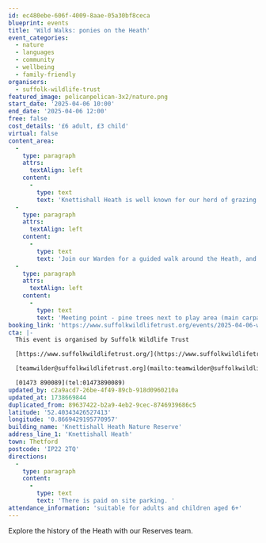```yaml
---
id: ec480ebe-606f-4009-8aae-05a30bf8ceca
blueprint: events
title: 'Wild Walks: ponies on the Heath'
event_categories:
  - nature
  - languages
  - community
  - wellbeing
  - family-friendly
organisers:
  - suffolk-wildlife-trust
featured_image: pelicanpelican-3x2/nature.png
start_date: '2025-04-06 10:00'
end_date: '2025-04-06 12:00'
free: false
cost_details: '£6 adult, £3 child'
virtual: false
content_area:
  -
    type: paragraph
    attrs:
      textAlign: left
    content:
      -
        type: text
        text: 'Knettishall Heath is well known for our herd of grazing ponies, but how much do you know about them?'
  -
    type: paragraph
    attrs:
      textAlign: left
    content:
      -
        type: text
        text: 'Join our Warden for a guided walk around the Heath, and learn more about our herd of grazing ponies and how they help the Nature Reserve.'
  -
    type: paragraph
    attrs:
      textAlign: left
    content:
      -
        type: text
        text: 'Meeting point - pine trees next to play area (main carpark) -IP22 2TQ'
booking_link: 'https://www.suffolkwildlifetrust.org/events/2025-04-06-wild-walks-ponies-heath'
cta: |-
  This event is organised by Suffolk Wildlife Trust

  [https://www.suffolkwildlifetrust.org/](https://www.suffolkwildlifetrust.org/)

  [teamwilder@suffolkwildlifetrust.org](mailto:teamwilder@suffolkwildlifetrust.org)

  [01473 890089](tel:01473890089)
updated_by: c2a9acd7-26be-4f49-89cb-918d0960210a
updated_at: 1738669844
duplicated_from: 89637422-b2a9-4eb2-9cec-8746939686c5
latitude: '52.40343426527413'
longitude: '0.8669429195770957'
building_name: 'Knettishall Heath Nature Reserve'
address_line_1: 'Knettishall Heath'
town: Thetford
postcode: 'IP22 2TQ'
directions:
  -
    type: paragraph
    content:
      -
        type: text
        text: 'There is paid on site parking. '
attendance_information: 'suitable for adults and children aged 6+'
---
```

Explore the history of the Heath with our Reserves team.